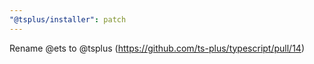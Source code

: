 ```yaml
---
"@tsplus/installer": patch
---
```


Rename @ets to @tsplus (https://github.com/ts-plus/typescript/pull/14)
